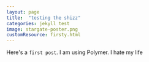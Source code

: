 ```yaml
---
layout: page
title:  "testing the shizz"
categories: jekyll test
image: stargate-poster.png
customResource: firsty.html
---
```

Here's a `first post`.  I am using Polymer.  I hate my life